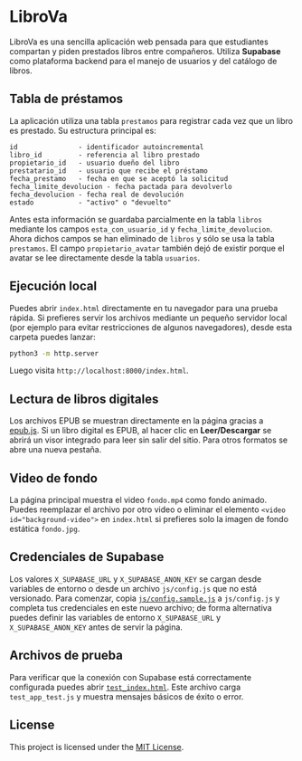 # LibroVa


LibroVa es una sencilla aplicación web pensada para que estudiantes compartan y piden prestados libros entre compañeros. Utiliza **Supabase** como plataforma backend para el manejo de usuarios y del catálogo de libros.

## Tabla de préstamos

La aplicación utiliza una tabla `prestamos` para registrar cada vez que un libro es prestado. Su estructura principal es:

```
id               - identificador autoincremental
libro_id         - referencia al libro prestado
propietario_id   - usuario dueño del libro
prestatario_id   - usuario que recibe el préstamo
fecha_prestamo   - fecha en que se aceptó la solicitud
fecha_limite_devolucion - fecha pactada para devolverlo
fecha_devolucion - fecha real de devolución
estado           - "activo" o "devuelto"
```

Antes esta información se guardaba parcialmente en la tabla `libros` mediante los campos `esta_con_usuario_id` y `fecha_limite_devolucion`. Ahora dichos campos se han eliminado de `libros` y sólo se usa la tabla `prestamos`.
El campo `propietario_avatar` también dejó de existir porque el avatar se lee directamente desde la tabla `usuarios`.

## Ejecución local

Puedes abrir `index.html` directamente en tu navegador para una prueba rápida. Si prefieres servir los archivos mediante un pequeño servidor local (por ejemplo para evitar restricciones de algunos navegadores), desde esta carpeta puedes lanzar:

```bash
python3 -m http.server
```

Luego visita `http://localhost:8000/index.html`.

## Lectura de libros digitales

Los archivos EPUB se muestran directamente en la página gracias a [epub.js](https://github.com/futurepress/epub.js). Si un libro digital es EPUB, al hacer clic en **Leer/Descargar** se abrirá un visor integrado para leer sin salir del sitio. Para otros formatos se abre una nueva pestaña.

## Video de fondo

La página principal muestra el video `fondo.mp4` como fondo animado. Puedes
reemplazar el archivo por otro video o eliminar el elemento
`<video id="background-video">` en `index.html` si prefieres solo la imagen de
fondo estática `fondo.jpg`.

## Credenciales de Supabase


Los valores `X_SUPABASE_URL` y `X_SUPABASE_ANON_KEY` se cargan desde variables de entorno o desde un archivo `js/config.js` que no está versionado. Para comenzar, copia [`js/config.sample.js`](js/config.sample.js) a `js/config.js` y completa tus credenciales en este nuevo archivo; de forma alternativa puedes definir las variables de entorno `X_SUPABASE_URL` y `X_SUPABASE_ANON_KEY` antes de servir la página.


## Archivos de prueba

Para verificar que la conexión con Supabase está correctamente configurada puedes abrir [`test_index.html`](test_index.html). Este archivo carga `test_app_test.js` y muestra mensajes básicos de éxito o error.

## License

This project is licensed under the [MIT License](LICENSE).

